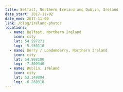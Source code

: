 ```yaml
---
title: Belfast, Northern Ireland and Dublin, Ireland
date_start: 2017-11-02
date_end: 2017-11-09
link: /blog/ireland-photos
locations:
  - name: Belfast, Northern Ireland
    icon: city
    lat: 54.597271
    lng: -5.930110
  - name: Derry / Londonderry, Northern Ireland
    icon: city
    lat: 54.998100
    lng: -7.309340
  - name: Dublin, Ireland
    icon: city
    lat: 53.349804
    lng: -6.260310
---
```

